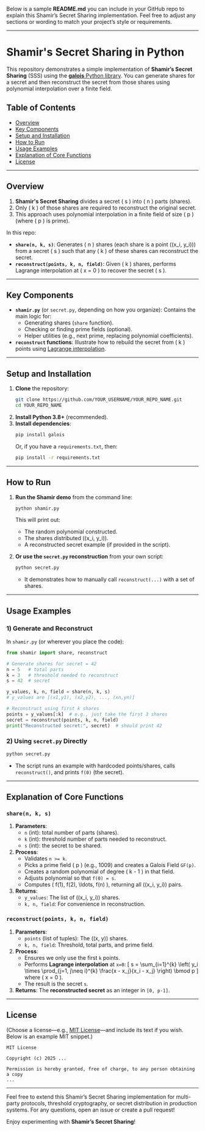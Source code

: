 Below is a sample **README.md** you can include in your GitHub repo to explain this Shamir’s Secret Sharing implementation. Feel free to adjust any sections or wording to match your project’s style or requirements.

---

# Shamir's Secret Sharing in Python

This repository demonstrates a simple implementation of **Shamir’s Secret Sharing** (SSS) using the [**galois** Python library](https://github.com/mhostetter/galois). You can generate shares for a secret and then reconstruct the secret from those shares using polynomial interpolation over a finite field.

## Table of Contents
- [Overview](#overview)
- [Key Components](#key-components)
- [Setup and Installation](#setup-and-installation)
- [How to Run](#how-to-run)
- [Usage Examples](#usage-examples)
- [Explanation of Core Functions](#explanation-of-core-functions)
- [License](#license)

---

## Overview

1. **Shamir's Secret Sharing** divides a secret \( s \) into \( n \) parts (shares).  
2. Only \( k \) of those shares are required to reconstruct the original secret.  
3. This approach uses polynomial interpolation in a finite field of size \( p \) (where \( p \) is prime).  

In this repo:
- **`share(n, k, s)`**: Generates \( n \) shares (each share is a point \((x_i, y_i)\)) from a secret \( s \) such that any \( k \) of these shares can reconstruct the secret.
- **`reconstruct(points, k, n, field)`**: Given \( k \) shares, performs Lagrange interpolation at \( x = 0 \) to recover the secret \( s \).

---

## Key Components

- **`shamir.py`** (or `secret.py`, depending on how you organize): Contains the main logic for:
  - Generating shares (`share` function).
  - Checking or finding prime fields (optional).
  - Helper utilities (e.g., next prime, replacing polynomial coefficients).
- **`reconstruct` functions**: Illustrate how to rebuild the secret from \( k \) points using [Lagrange interpolation](https://en.wikipedia.org/wiki/Lagrange_polynomial).

---

## Setup and Installation

1. **Clone** the repository:
   ```bash
   git clone https://github.com/YOUR_USERNAME/YOUR_REPO_NAME.git
   cd YOUR_REPO_NAME
   ```
2. **Install Python 3.8+** (recommended).
3. **Install dependencies**:
   ```bash
   pip install galois
   ```
   Or, if you have a `requirements.txt`, then:
   ```bash
   pip install -r requirements.txt
   ```

---

## How to Run

1. **Run the Shamir demo** from the command line:
   ```bash
   python shamir.py
   ```
   This will print out:
   - The random polynomial constructed.
   - The shares distributed \((x_i, y_i)\).
   - A reconstructed secret example (if provided in the script).

2. **Or use the `secret.py` reconstruction** from your own script:
   ```bash
   python secret.py
   ```
   - It demonstrates how to manually call `reconstruct(...)` with a set of shares.

---

## Usage Examples

### 1) Generate and Reconstruct

In `shamir.py` (or wherever you place the code):

```python
from shamir import share, reconstruct

# Generate shares for secret = 42
n = 5   # total parts
k = 3   # threshold needed to reconstruct
s = 42  # secret

y_values, k, n, field = share(n, k, s)
# y_values are [(x1,y1), (x2,y2), ..., (xn,yn)]

# Reconstruct using first k shares
points = y_values[:k]  # e.g., just take the first 3 shares
secret = reconstruct(points, k, n, field)
print("Reconstructed secret:", secret)  # should print 42
```

### 2) Using `secret.py` Directly

```bash
python secret.py
```
- The script runs an example with hardcoded points/shares, calls `reconstruct()`, and prints `f(0)` (the secret).

---

## Explanation of Core Functions

### `share(n, k, s)`
1. **Parameters**:
   - `n` (int): total number of parts (shares).
   - `k` (int): threshold number of parts needed to reconstruct.
   - `s` (int): the secret to be shared.
2. **Process**:
   - Validates `n >= k`.
   - Picks a prime field \( p \) (e.g., 1009) and creates a Galois Field `GF(p)`.
   - Creates a random polynomial of degree \( k - 1 \) in that field.
   - Adjusts polynomial so that `f(0) = s`.
   - Computes \( f(1), f(2), \ldots, f(n) \), returning all \((x_i, y_i)\) pairs.
3. **Returns**:
   - `y_values`: The list of \((x_i, y_i)\) shares.
   - `k, n, field`: For convenience in reconstruction.

### `reconstruct(points, k, n, field)`
1. **Parameters**:
   - `points` (list of tuples): The \((x, y)\) shares.
   - `k, n, field`: Threshold, total parts, and prime field.
2. **Process**:
   - Ensures we only use the first `k` points.
   - Performs **Lagrange interpolation** at `x=0`:
     \[
        s = \sum_{i=1}^{k} \left( y_i \times \prod_{j=1, j\neq i}^{k} \frac{x - x_j}{x_i - x_j} \right) \bmod p
     \]
     where \( x = 0 \).
   - The result is the secret `s`.
3. **Returns**: The **reconstructed secret** as an integer in `[0, p-1]`.

---

## License

(Choose a license—e.g., [MIT License](https://opensource.org/licenses/MIT)—and include its text if you wish. Below is an example MIT snippet.)

```
MIT License

Copyright (c) 2025 ...

Permission is hereby granted, free of charge, to any person obtaining a copy
...
```

---

Feel free to extend this Shamir’s Secret Sharing implementation for multi-party protocols, threshold cryptography, or secret distribution in production systems. For any questions, open an issue or create a pull request! 

Enjoy experimenting with **Shamir’s Secret Sharing**!
